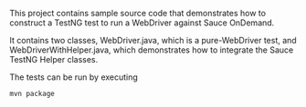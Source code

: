 This project contains sample source code that demonstrates how to construct a TestNG test to run a
WebDriver against Sauce OnDemand.

It contains two classes, WebDriver.java, which is a pure-WebDriver test, and WebDriverWithHelper.java,
which demonstrates how to integrate the Sauce TestNG Helper classes.

The tests can be run by executing

    mvn package